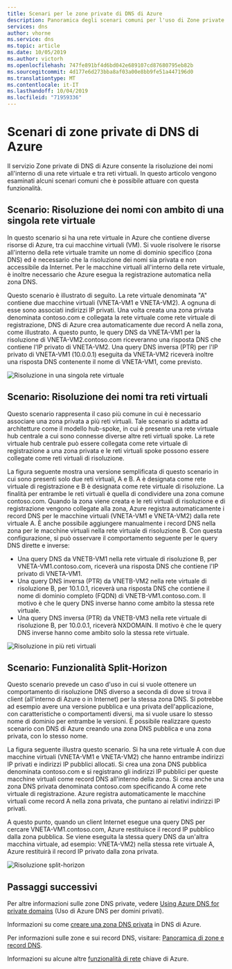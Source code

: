 ```yaml
---
title: Scenari per le zone private di DNS di Azure
description: Panoramica degli scenari comuni per l'uso di Zone private di DNS di Azure.
services: dns
author: vhorne
ms.service: dns
ms.topic: article
ms.date: 10/05/2019
ms.author: victorh
ms.openlocfilehash: 747fe891bf4d6bd042e689107cd87680795eb82b
ms.sourcegitcommit: 4d177e6d273bba8af03a00e8bb9fe51a447196d0
ms.translationtype: MT
ms.contentlocale: it-IT
ms.lasthandoff: 10/04/2019
ms.locfileid: "71959336"
---
```

# <a name="azure-dns-private-zones-scenarios"></a>Scenari di zone private di DNS di Azure

Il servizio Zone private di DNS di Azure consente la risoluzione dei nomi all'interno di una rete virtuale e tra reti virtuali. In questo articolo vengono esaminati alcuni scenari comuni che è possibile attuare con questa funzionalità.

## <a name="scenario-name-resolution-scoped-to-a-single-virtual-network"></a>Scenario: Risoluzione dei nomi con ambito di una singola rete virtuale
In questo scenario si ha una rete virtuale in Azure che contiene diverse risorse di Azure, tra cui macchine virtuali (VM). Si vuole risolvere le risorse all'interno della rete virtuale tramite un nome di dominio specifico (zona DNS) ed è necessario che la risoluzione dei nomi sia privata e non accessibile da Internet. Per le macchine virtuali all'interno della rete virtuale, è inoltre necessario che Azure esegua la registrazione automatica nella zona DNS. 

Questo scenario è illustrato di seguito. La rete virtuale denominata "A" contiene due macchine virtuali (VNETA-VM1 e VNETA-VM2). A ognuna di esse sono associati indirizzi IP privati. Una volta creata una zona privata denominata contoso.com e collegata la rete virtuale come rete virtuale di registrazione, DNS di Azure crea automaticamente due record A nella zona, come illustrato. A questo punto, le query DNS da VNETA-VM1 per la risoluzione di VNETA-VM2.contoso.com riceveranno una risposta DNS che contiene l'IP privato di VNETA-VM2. Una query DNS inversa (PTR) per l'IP privato di VNETA-VM1 (10.0.0.1) eseguita da VNETA-VM2 riceverà inoltre una risposta DNS contenente il nome di VNETA-VM1, come previsto. 

![Risoluzione in una singola rete virtuale](./media/private-dns-scenarios/single-vnet-resolution.png)

## <a name="scenario-name-resolution-across-virtual-networks"></a>Scenario: Risoluzione dei nomi tra reti virtuali

Questo scenario rappresenta il caso più comune in cui è necessario associare una zona privata a più reti virtuali. Tale scenario si adatta ad architetture come il modello hub-spoke, in cui è presente una rete virtuale hub centrale a cui sono connesse diverse altre reti virtuali spoke. La rete virtuale hub centrale può essere collegata come rete virtuale di registrazione a una zona privata e le reti virtuali spoke possono essere collegate come reti virtuali di risoluzione. 

La figura seguente mostra una versione semplificata di questo scenario in cui sono presenti solo due reti virtuali, A e B. A è designata come rete virtuale di registrazione e B è designata come rete virtuale di risoluzione. La finalità per entrambe le reti virtuali è quella di condividere una zona comune contoso.com. Quando la zona viene creata e le reti virtuali di risoluzione e di registrazione vengono collegate alla zona, Azure registra automaticamente i record DNS per le macchine virtuali (VNETA-VM1 e VNETA-VM2) dalla rete virtuale A. È anche possibile aggiungere manualmente i record DNS nella zona per le macchine virtuali nella rete virtuale di risoluzione B. Con questa configurazione, si può osservare il comportamento seguente per le query DNS dirette e inverse:
* Una query DNS da VNETB-VM1 nella rete virtuale di risoluzione B, per VNETA-VM1.contoso.com, riceverà una risposta DNS che contiene l'IP privato di VNETA-VM1.
* Una query DNS inversa (PTR) da VNETB-VM2 nella rete virtuale di risoluzione B, per 10.1.0.1, riceverà una risposta DNS che contiene il nome di dominio completo (FQDN) di VNETB-VM1.contoso.com. Il motivo è che le query DNS inverse hanno come ambito la stessa rete virtuale. 
* Una query DNS inversa (PTR) da VNETB-VM3 nella rete virtuale di risoluzione B, per 10.0.0.1, riceverà NXDOMAIN. Il motivo è che le query DNS inverse hanno come ambito solo la stessa rete virtuale. 


![Risoluzione in più reti virtuali](./media/private-dns-scenarios/multi-vnet-resolution.png)

## <a name="scenario-split-horizon-functionality"></a>Scenario: Funzionalità Split-Horizon

Questo scenario prevede un caso d'uso in cui si vuole ottenere un comportamento di risoluzione DNS diverso a seconda di dove si trova il client (all'interno di Azure o in Internet) per la stessa zona DNS. Si potrebbe ad esempio avere una versione pubblica e una privata dell'applicazione, con caratteristiche o comportamenti diversi, ma si vuole usare lo stesso nome di dominio per entrambe le versioni. È possibile realizzare questo scenario con DNS di Azure creando una zona DNS pubblica e una zona privata, con lo stesso nome.

La figura seguente illustra questo scenario. Si ha una rete virtuale A con due macchine virtuali (VNETA-VM1 e VNETA-VM2) che hanno entrambe indirizzi IP privati e indirizzi IP pubblici allocati. Si crea una zona DNS pubblica denominata contoso.com e si registrano gli indirizzi IP pubblici per queste macchine virtuali come record DNS all'interno della zona. Si crea anche una zona DNS privata denominata contoso.com specificando A come rete virtuale di registrazione. Azure registra automaticamente le macchine virtuali come record A nella zona privata, che puntano ai relativi indirizzi IP privati.

A questo punto, quando un client Internet esegue una query DNS per cercare VNETA-VM1.contoso.com, Azure restituisce il record IP pubblico dalla zona pubblica. Se viene eseguita la stessa query DNS da un'altra macchina virtuale, ad esempio: VNETA-VM2) nella stessa rete virtuale A, Azure restituirà il record IP privato dalla zona privata. 

![Risoluzione split-horizon](./media/private-dns-scenarios/split-brain-resolution.png)

## <a name="next-steps"></a>Passaggi successivi
Per altre informazioni sulle zone DNS private, vedere [Using Azure DNS for private domains](private-dns-overview.md) (Uso di Azure DNS per domini privati).

Informazioni su come [creare una zona DNS privata](./private-dns-getstarted-powershell.md) in DNS di Azure.

Per informazioni sulle zone e sui record DNS, visitare: [Panoramica di zone e record DNS](dns-zones-records.md).

Informazioni su alcune altre [funzionalità di rete](../networking/networking-overview.md) chiave di Azure.

